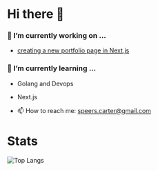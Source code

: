 # Hi there 👋

### 🔭 I’m currently working on ...
  - [creating a new portfolio page in Next.js](http://github.com/Carter907/my-site)
### 🌱 I’m currently learning ...
  - Golang and Devops
  - Next.js

- 📫 How to reach me: speers.carter@gmail.com


# Stats
![Top Langs](https://github-readme-stats.vercel.app/api/top-langs/?username=Carter907&layout=donut&theme=ayu-mirage)
